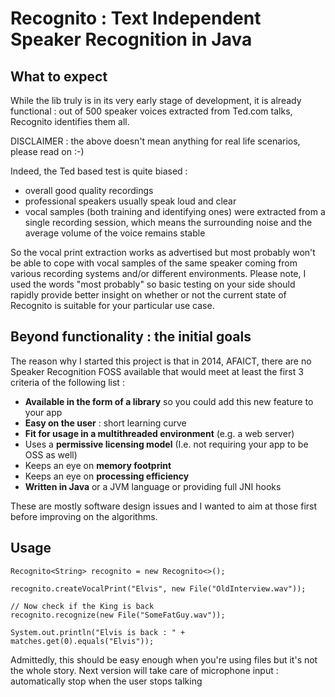**Recognito : Text Independent Speaker Recognition in Java**
============================================================

## What to expect

While the lib truly is in its very early stage of development, it is already functional : out of 500 speaker voices extracted from Ted.com talks, Recognito identifies them all.

DISCLAIMER : the above doesn't mean anything for real life scenarios, please read on :-)

Indeed, the Ted based test is quite biased : 
- overall good quality recordings
- professional speakers usually speak loud and clear
- vocal samples (both training and identifying ones) were extracted from a single recording session, which means the surrounding noise and the average volume of the voice remains stable

So the vocal print extraction works as advertised but most probably won't be able to cope with vocal samples of the same speaker coming from various recording systems and/or different environments. Please note, I used the words "most probably" so basic testing on your side should rapidly provide better insight on whether or not the current state of Recognito is suitable for your particular use case.

## Beyond functionality : the initial goals

The reason why I started this project is that in 2014, AFAICT, there are no Speaker Recognition FOSS available that would meet at least the first 3 criteria of the following list :
- **Available in the form of a library** so you could add this new feature to your app
- **Easy on the user** : short learning curve
- **Fit for usage in a multithreaded environment** (e.g. a web server)
- Uses a **permissive licensing model** (I.e. not requiring your app to be OSS as well)
- Keeps an eye on **memory footprint**
- Keeps an eye on **processing efficiency**
- **Written in Java** or a JVM language or providing full JNI hooks

These are mostly software design issues and I wanted to aim at those first before improving on the algorithms. 

## Usage

```
Recognito<String> recognito = new Recognito<>();

recognito.createVocalPrint("Elvis", new File("OldInterview.wav"));

// Now check if the King is back
recognito.recognize(new File("SomeFatGuy.wav"));

System.out.println("Elvis is back : " + matches.get(0).equals("Elvis"));

```
Admittedly, this should be easy enough when you're using files but it's not the whole story.
Next version will take care of microphone input : automatically stop when the user stops talking
